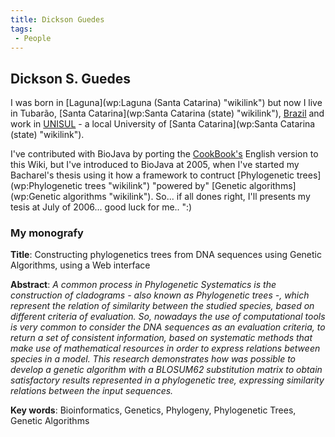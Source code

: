 ```yaml
---
title: Dickson Guedes
tags:
 - People
---
```


Dickson S. Guedes
-----------------

I was born in [Laguna](wp:Laguna (Santa Catarina) "wikilink") but now I
live in Tubarão, [Santa Catarina](wp:Santa Catarina (state) "wikilink"),
[Brazil](wp:Brazil "wikilink") and work in
[UNISUL](http://www.unisul.br) - a local University of [Santa
Catarina](wp:Santa Catarina (state) "wikilink").

I've contributed with BioJava by porting the
[CookBook's](Biojava:Cookbook "wikilink") English version to this Wiki,
but I've introduced to BioJava at 2005, when I've started my Bacharel's
thesis using it how a framework to contruct [Phylogenetic
trees](wp:Phylogenetic trees "wikilink") "powered by" [Genetic
algorithms](wp:Genetic algorithms "wikilink"). So... if all dones right,
I'll presents my tesis at July of 2006... good luck for me.. ":)

### My monografy

**Title**: Constructing phylogenetics trees from DNA sequences using
Genetic Algorithms, using a Web interface

**Abstract**: *A common process in Phylogenetic Systematics is the
construction of cladograms - also known as Phylogenetic trees -, which
represent the relation of similarity between the studied species, based
on different criteria of evaluation. So, nowadays the use of
computational tools is very common to consider the DNA sequences as an
evaluation criteria, to return a set of consistent information, based on
systematic methods that make use of mathematical resources in order to
express relations between species in a model. This research demonstrates
how was possible to develop a genetic algorithm with a BLOSUM62
substitution matrix to obtain satisfactory results represented in a
phylogenetic tree, expressing similarity relations between the input
sequences.*

**Key words**: Bioinformatics, Genetics, Phylogeny, Phylogenetic Trees,
Genetic Algorithms
